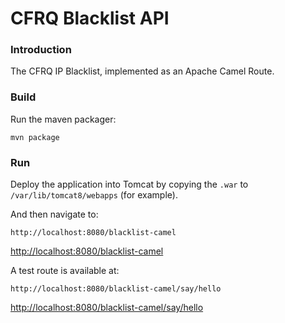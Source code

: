 # CFRQ Blacklist API


### Introduction
The CFRQ IP Blacklist, implemented as an Apache Camel Route.

### Build
Run the maven packager:

	mvn package

### Run

Deploy the application into Tomcat by copying the `.war` to
`/var/lib/tomcat8/webapps` (for example).

And then navigate to:

	http://localhost:8080/blacklist-camel
<http://localhost:8080/blacklist-camel>

A test route is available at:

	http://localhost:8080/blacklist-camel/say/hello
<http://localhost:8080/blacklist-camel/say/hello>
